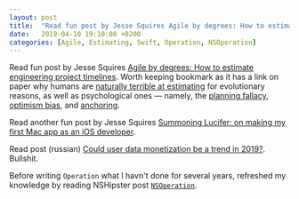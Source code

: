 ```yaml
---
layout: post
title:  "Read fun post by Jesse Squires Agile by degrees: How to estimate engineering project timelines; Read NSHipster's post `NSOperation`"
date:   2019-04-10 19:10:00 +0200
categories: [Agile, Estimating, Swift, Operation, NSOperation]
---
```

Read fun post by Jesse Squires [Agile by degrees: How to estimate engineering project timelines](https://www.jessesquires.com/blog/how-to-estimate-engineering-project-timelines/). Worth keeping bookmark as it has a link on paper why humans are [naturally terrible at estimating](https://evolution.berkeley.edu/evolibrary/news/110201_throwing) for evolutionary reasons, as well as psychological ones — namely, the [planning fallacy](https://en.wikipedia.org/wiki/Planning_fallacy), [optimism bias](https://en.wikipedia.org/wiki/Optimism_bias), and [anchoring](https://en.wikipedia.org/wiki/Anchoring).

Read another fun post by Jesse Squires [Summoning Lucifer: on making my first Mac app as an iOS developer](https://www.jessesquires.com/blog/introducing-lucifer/).

Read post (russian) [Could user data monetization be a trend in 2019?](https://habr.com/ru/post/440164/). Bullshit.

Before writing `Operation` what I havn't done for several years, refreshed my knowledge by reading NSHipster post [`NSOperation`]([https://nshipster.com/nsoperation/).

